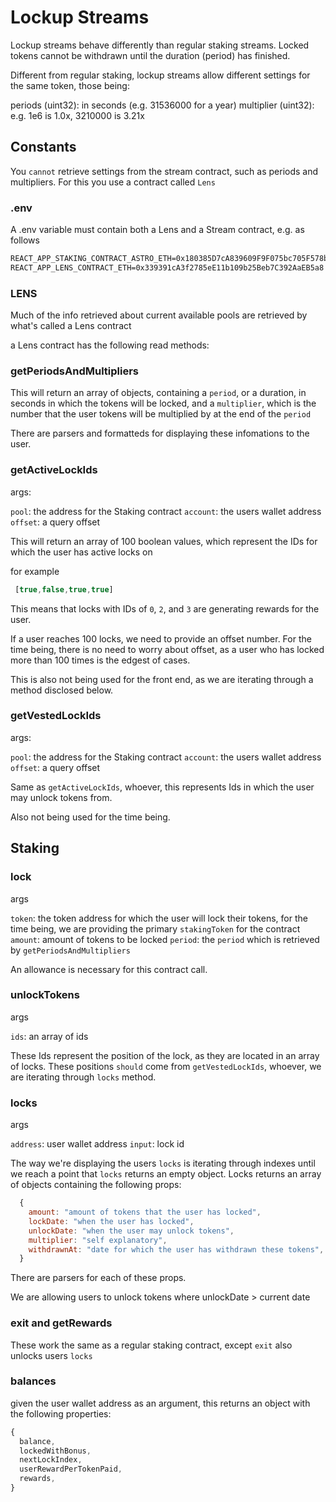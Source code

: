 
# Lockup Streams

Lockup streams behave differently than regular staking streams.
Locked tokens cannot be withdrawn until the duration (period) has finished.

Different from regular staking, lockup streams allow different settings for the same token, those being:

periods (uint32): in seconds (e.g. 31536000 for a year)
multiplier (uint32): e.g. 1e6 is 1.0x, 3210000 is 3.21x

## Constants

You `cannot` retrieve settings from the stream contract, such as periods and multipliers.
For this you use a contract called `Lens`

### .env

A .env variable must contain both a Lens and a Stream contract, e.g. as follows

```md
REACT_APP_STAKING_CONTRACT_ASTRO_ETH=0x180385D7cA839609F9F075bc705F578b7AbD9F3d
REACT_APP_LENS_CONTRACT_ETH=0x339391cA3f2785eE11b109b25Beb7C392AaEB5a8
```

### LENS

Much of the info retrieved about current available pools are retrieved by what's called a Lens contract

a Lens contract has the following read methods:

### getPeriodsAndMultipliers

This will return an array of objects, containing a `period`, or a duration, in seconds in which the tokens will be locked, and a `multiplier`, which is the number that the user tokens will be multiplied by at the end of the `period`

There are parsers and formatteds for displaying these infomations to the user.

### getActiveLockIds

args:

`pool`: the address for the Staking contract
`account`: the users wallet address
`offset`: a query offset

This will return an array of 100 boolean values, which represent the IDs for which the user has active locks on

for example

```js
 [true,false,true,true]
```

This means that locks with IDs of `0`, `2`, and `3` are generating rewards for the user.

If a user reaches 100 locks, we need to provide an offset number.
For the time being, there is no need to worry about offset, as a user who has locked more than 100 times is
the edgest of cases.

This is also not being used for the front end, as we are iterating through a method disclosed below.

### getVestedLockIds

args:

`pool`: the address for the Staking contract
`account`: the users wallet address
`offset`: a query offset

Same as `getActiveLockIds`, whoever, this represents Ids in which the user may unlock tokens from.

Also not being used for the time being.

## Staking

### lock

args

`token`: the token address for which the user will lock their tokens, for the time being, we are providing
the primary `stakingToken` for the contract
`amount`: amount of tokens to be locked
`period`: the `period` which is retrieved by `getPeriodsAndMultipliers`

An allowance is necessary for this contract call.

### unlockTokens

args

`ids`: an array of ids

These Ids represent the position of the lock, as they are located in an array of locks.
These positions `should` come from `getVestedLockIds`, whoever, we are iterating through `locks` method.

### locks

args

`address`: user wallet address
`input`: lock id

The way we're displaying the users `locks` is iterating through indexes until we reach a point that
`locks` returns an empty object. Locks returns an array of objects containing the following props:

```js
  {
    amount: "amount of tokens that the user has locked",
    lockDate: "when the user has locked",
    unlockDate: "when the user may unlock tokens",
    multiplier: "self explanatory",
    withdrawnAt: "date for which the user has withdrawn these tokens",
  }
```

There are parsers for each of these props.

We are allowing users to unlock tokens where unlockDate > current date


### exit and getRewards

These work the same as a regular staking contract, except `exit` also unlocks users `locks`

### balances

given the user wallet address as an argument, this returns an object with the following properties:

```js
{
  balance,
  lockedWithBonus,
  nextLockIndex,
  userRewardPerTokenPaid,
  rewards,
}
```
